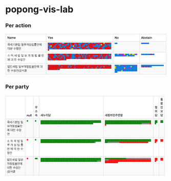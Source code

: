 popong-vis-lab
==============


### Per action

![](static/images/per_action.png)

### Per party

![](static/images/per_party.png)
